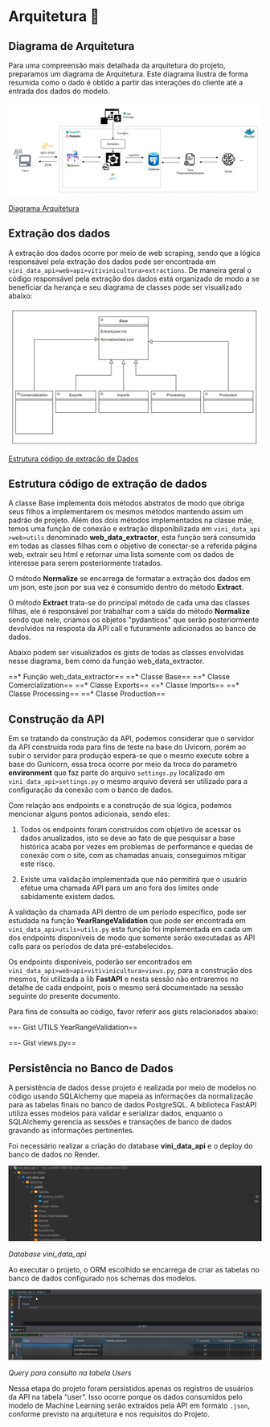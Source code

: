 # Arquitetura :triangular_ruler:
## **Diagrama de Arquitetura**
Para uma compreensão mais detalhada da arquitetura do projeto, preparamos um diagrama de Arquitetura. Este diagrama ilustra de forma resumida como o dado é obtido a partir das interações do cliente até a entrada dos dados do modelo.

![diagrama arquitetura](images/diagrama_arquitetura.png)

[Diagrama Arquitetura](https://drive.google.com/file/d/1wkqBWUY2eOjV9fB7ssEsUKk0E3UZnBwO/view?usp=sharing)

## **Extração dos dados**
A extração dos dados ocorre por meio de web scraping, sendo que a lógica responsável pela extração dos dados pode ser encontrada em `vini_data_api>web>api>vitivinicultura>extractions`.
De maneira geral o código responsável pela extração dos dados está organizado de modo a se beneficiar da herança e seu diagrama de classes pode ser visualizado abaixo:

![diagrama extração](images/diagrama_extracao.png)

[Estrutura código de extração de Dados](https://drive.google.com/file/d/1j4tpnNdg1ZTxORg_rSINcA46nO7Vpcgj/view?usp=sharing)

## **Estrutura código de extração de dados**

A classe Base implementa dois métodos abstratos de modo que obriga seus filhos a implementarem os mesmos métodos mantendo assim um padrão de projeto.
Além dos dois métodos implementados na classe mãe, temos uma função de conexão e extração disponibilizada em `vini_data_api >web>utils` denominado **web_data_extractor**, esta função será consumida em todas as classes filhas com o objetivo de conectar-se a referida página web, extrair seu html e retornar uma lista somente com os dados de interesse para serem posteriormente tratados.

O método **Normalize** se encarrega de formatar a extração dos dados em um json, este json por sua vez é consumido dentro do método **Extract**.

O método **Extract** trata-se do principal método de cada uma das classes filhas, ele é responsável por trabalhar com a saída do método **Normalize** sendo que nele, criamos os objetos "pydanticos" que serão posteriormente devolvidos na resposta da API call e futuramente adicionados ao banco de dados.

Abaixo podem ser visualizados os gists de todas as classes envolvidas nesse diagrama, bem como da função web_data_extractor.

==* Função web_data_extractor==
==* Classe Base==
==* Classe Comercialization==
==* Classe Exports==
==* Classe Imports==
==* Classe Processing==
==* Classe Production==

## **Construção da API**

Em se tratando da construção da API, podemos considerar que o servidor da API construída roda para fins de teste na base do Uvicorn, porém ao subir o servidor para produção espera-se que o mesmo execute sobre a base do Gunicorn, essa troca ocorre por meio da troca do parametro **environment** que faz parte do arquivo ``settings.py`` localizado em `vini_data_api>settings.py` o mesmo arquivo deverá ser utilizado para a configuração da conexão com o banco de dados.

Com relação aos endpoints e a construção de sua lógica, podemos mencionar alguns pontos adicionais, sendo eles:

1. Todos os endpoints foram construídos com objetivo de acessar os dados anualizados, isto se deve ao fato de que pesquisar a base histórica acaba por vezes em problemas de performance e quedas de conexão com o site, com as chamadas anuais, conseguimos mitigar este risco.

2. Existe uma validação implementada que não permitirá que o usuário efetue uma chamada API para um ano fora dos limites onde sabidamente existem dados.

A validação da chamada API dentro de um período específico, pode ser estudada na função **YearRangeValidation** que pode ser encontrada em `vini_data_api>utils>utils.py` esta função foi implementada em cada um dos endpoints disponíveis de modo que somente serão executadas as API calls para os períodos de data pré-estabelecidos.

Os endpoints disponíveis, poderão ser encontrados em `vini_data_api>web>api>vitivinicultura>views.py`, para a construção dos mesmos, foi utilizada a lib **FastAPI** e nesta sessão não entraremos no detalhe de cada endpoint, pois o mesmo será documentado na sessão seguinte do presente documento.

Para fins de consulta ao código, favor referir aos gists relacionados abaixo:

==- Gist UTILS YearRangeValidation==

==- Gist views.py==

## **Persistência no Banco de Dados**
A persistência de dados desse projeto é realizada por meio de modelos no código usando SQLAlchemy que mapeia as informações da normalização para as tabelas finais no banco de dados PostgreSQL. A biblioteca FastAPI utiliza esses modelos para validar e serializar dados, enquanto o SQLAlchemy gerencia as sessões e transações de banco de dados gravando as informações pertinentes.

Foi necessário realizar a criação do database **vini_data_api** e o deploy do banco de dados no Render.

![database](images/database.png)

*Database vini_data_api*

Ao executar o projeto, o ORM escolhido se encarrega de criar as tabelas no banco de dados configurado nos schemas dos modelos.

![query](images/query.png)

*Query para consulta na tabela Users*

Nessa etapa do projeto foram persistidos apenas os registros de usuários da API na tabela “user”. Isso ocorre porque os dados consumidos pelo modelo de Machine Learning serão extraídos pela API em formato ``.json``, conforme previsto na arquitetura e nos requisitos do Projeto.
